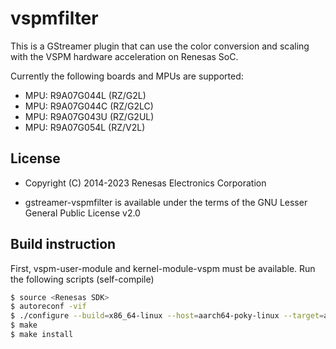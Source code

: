 # vspmfilter

This is a GStreamer plugin that can use the color conversion and
scaling with the VSPM hardware acceleration on Renesas SoC.

Currently the following boards and MPUs are supported:
- MPU: R9A07G044L (RZ/G2L)
- MPU: R9A07G044C (RZ/G2LC)
- MPU: R9A07G043U (RZ/G2UL)
- MPU: R9A07G054L (RZ/V2L)

## License

- Copyright (C) 2014-2023 Renesas Electronics Corporation

- gstreamer-vspmfilter is available under the terms of
the GNU Lesser General Public License v2.0

## Build instruction

First, vspm-user-module and kernel-module-vspm must be available.
Run the following scripts (self-compile)

``` bash
$ source <Renesas SDK>
$ autoreconf -vif
$ ./configure --build=x86_64-linux --host=aarch64-poky-linux --target=aarch64-poky-linux --prefix=<Destination>
$ make
$ make install
```

